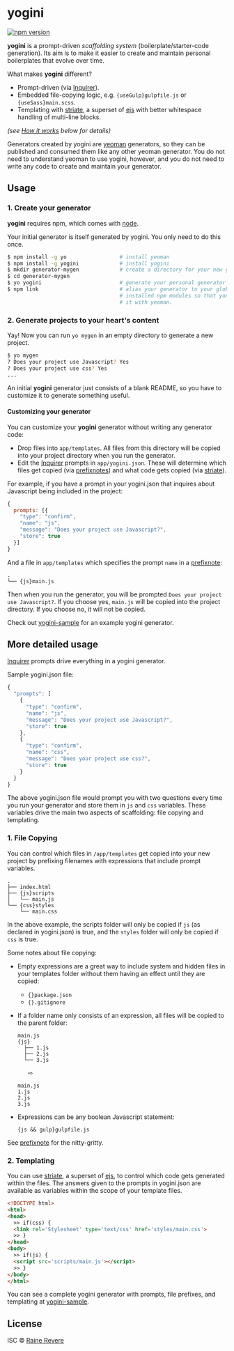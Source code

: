 # yogini
[![npm version](https://img.shields.io/npm/v/yogini.svg)](https://npmjs.org/package/yogini)

**yogini** is a prompt-driven *scaffolding system* (boilerplate/starter-code generation). Its aim is to make it easier to create and maintain personal boilerplates that evolve over time.

What makes **yogini** different?

- Prompt-driven (via [Inquirer](https://github.com/SBoudrias/Inquirer.js)).
- Embedded file-copying logic, e.g. `{useGulp}gulpfile.js` or `{useSass}main.scss`.
- Templating with [striate](https://github.com/raineorshine/striate), a superset of [ejs](https://github.com/mde/ejs) with better whitespace handling of multi-line blocks.

*(see [How it works](#how-it-works) below for details)*

Generators created by yogini are [yeoman](http://yeoman.io/) generators, so they can be published and consumed them like any other yeoman generator. You do not need to understand yeoman to use yogini, however, and you do not need to write any code to create and maintain your generator.

## Usage

### 1. Create your generator

**yogini** requires npm, which comes with [node](https://nodejs.org/en/download/).

Your initial generator is itself generated by yogini. You only need to do this once.

```sh
$ npm install -g yo                 # install yeoman
$ npm install -g yogini             # install yogini
$ mkdir generator-mygen             # create a directory for your new generator
$ cd generator-mygen            
$ yo yogini                         # generate your personal generator
$ npm link                          # alias your generator to your globally
                                    # installed npm modules so that you can run
                                    # it with yeoman.
```

### 2. Generate projects to your heart's content

Yay! Now you can run `yo mygen` in an empty directory to generate a new project.

```sh
$ yo mygen
? Does your project use Javascript? Yes
? Does your project use css? Yes
...
```

An initial **yogini** generator just consists of a blank README, so you have to customize it to generate something useful.

#### Customizing your generator

You can customize your **yogini** generator without writing any generator code:

- Drop files into `app/templates`. All files from this directory will be copied into your project directory when you run the generator.
- Edit the [Inquirer](https://github.com/SBoudrias/Inquirer.js) prompts in `app/yogini.json`. These will determine which files get copied (via [prefixnotes](https://github.com/raineorshine/prefixnote)) and what code gets copied (via [striate](https://github.com/raineorshine/striate)).

For example, if you have a prompt in your yogini.json that inquires about Javascript being included in the project:

```js
{
  prompts: [{
    "type": "confirm",
    "name": "js",
    "message": "Does your project use Javascript?",
    "store": true
  }]
}
```

And a file in `app/templates` which specifies the prompt `name` in a [prefixnote](https://github.com/raineorshine/prefixnote):

```
.
└── {js}main.js
```

Then when you run the generator, you will be prompted `Does your project use Javascript?`. If you choose yes, `main.js` will be copied into the project directory. If you choose no, it will not be copied.

Check out [yogini-sample](https://github.com/raineorshine/yogini-sample) for an example yogini generator.

## More detailed usage

[Inquirer](https://github.com/SBoudrias/Inquirer.js) prompts drive everything in a yogini generator.

Sample yogini.json file:

```js
{
  "prompts": [
    {
      "type": "confirm",
      "name": "js",
      "message": "Does your project use Javascript?",
      "store": true
    },
    {
      "type": "confirm",
      "name": "css",
      "message": "Does your project use css?",
      "store": true
    }
  }
}
```

The above yogini.json file would prompt you with two questions every time you run your generator and store them in `js` and `css` variables. These variables drive the main two aspects of scaffolding: file copying and templating.

### 1. File Copying

You can control which files in `/app/templates` get copied into your new project by prefixing filenames with expressions that include prompt variables.

```
.
├── index.html
├── {js}scripts
│   └── main.js
└── {css}styles
    └── main.css
```

In the above example, the scripts folder will only be copied if `js` (as declared in yogini.json) is true, and the `styles` folder will only be copied if `css` is true.

Some notes about file copying:

- Empty expressions are a great way to include system and hidden files in your templates folder without them having an effect until they are copied:
  - `{}package.json`
  - `{}.gitignore`
- If a folder name only consists of an expression, all files will be copied to the parent folder:

  ```
  main.js
  {js}
    ├── 1.js
    ├── 2.js
    └── 3.js
  ```

  &nbsp;&nbsp;&nbsp;&nbsp;&nbsp;&nbsp;⇨

  ```
  main.js
  1.js
  2.js
  3.js
  ```

- Expressions can be any boolean Javascript statement:

  ```
  {js && gulp}gulpfile.js
  ```

See [prefixnote](https://github.com/raineorshine/prefixnote) for the nitty-gritty.


### 2. Templating

You can use [striate](https://github.com/raineorshine/striate), a superset of [ejs](https://github.com/mde/ejs), to control which code gets generated within the files. The answers given to the prompts in yogini.json are available as variables within the scope of your template files.

```html
<!DOCTYPE html>
<html>
<head>
  >> if(css) {
  <link rel='Stylesheet' type='text/css' href='styles/main.css'>
  >> }
</head>
<body>
  >> if(js) {
  <script src='scripts/main.js'></script>
  >> }
</body>
</html>
```

You can see a complete yogini generator with prompts, file prefixes, and templating at [yogini-sample](https://github.com/raineorshine/yogini-sample).

## License

ISC © [Raine Revere](https://github.com/raineorshine)
